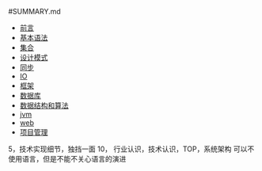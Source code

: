#SUMMARY.md
* [前言](README.md)
* [基本语法](README.md)
* [集合](README.md)
* [设计模式](README.md)
* [同步](synchronize.md)
* [IO](README.md)
* [框架](framework.md)
* [数据库](README.md)
* [数据结构和算法](README.md)
* [jvm](README.md)
* [web](README.md)
* [项目管理](README.md)

5，技术实现细节，独挡一面
10， 行业认识，技术认识，TOP，系统架构
可以不使用语言，但是不能不关心语言的演进